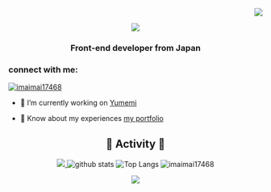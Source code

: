 <p align="right">
  <img src="https://komarev.com/ghpvc/?username=imaimai17468" />
</p>

<div align="center">
  <img src="https://capsule-render.vercel.app/api?type=venom&height=300&color=gradient&text=Hi%20👋,%20I'm%20imaimai17468&fontColor=252525" />
</div>
<h3 align="center">Front-end developer from Japan</h3>

<h3>connect with me:</h3>

<p align="left">
  <a href="https://twitter.com/imaimai17468" target="blank"><img src="https://img.shields.io/twitter/follow/imaimai17468?logo=twitter&style=for-the-badge" alt="imaimai17468" /></a>
</p>
    
- 🔭 I’m currently working on [Yumemi](https://www.yumemi.co.jp/)
    
- 📄 Know about my experiences [my portfolio](https://imaimai-portfolio.vercel.app/)


<h2 align="center">🐸 Activity 🐸</h3>

<p align="center">
  <a href="https://github.com/ryo-ma/github-profile-trophy" title="trophy">
    <img src="https://github-profile-trophy.vercel.app/?username=imaimai17468&theme=juicyfresh&column=7&margin-w=15&margin-h=15"/>
  </a>
  <img alt="github stats"  src="https://github-readme-stats.vercel.app/api?username=imaimai17468&count_private=true&show_icons=true&show_icons=true&theme=onedark" />
  <img alt="Top Langs"src="https://github-readme-stats.vercel.app/api/top-langs/?username=imaimai17468&layout=compact&count_private=true&show_icons=true&theme=onedark" />
  <img src="https://github-readme-streak-stats.herokuapp.com/?user=imaimai17468&theme=dark" alt="imaimai17468" />
</p>

<p align="center">
  <img src="https://capsule-render.vercel.app/api?type=waving&color=gradient&height=200&section=footer" />
</p>
